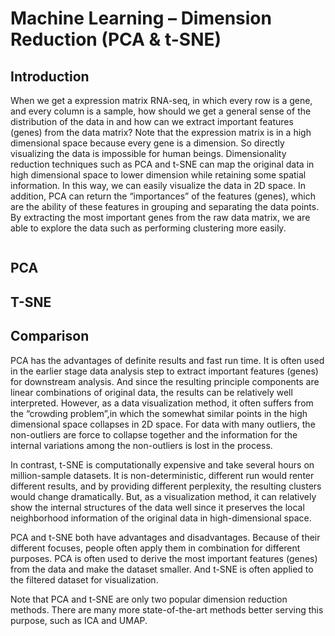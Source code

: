 # Machine Learning – Dimension Reduction (PCA & t-SNE)


## Introduction
When we get a expression matrix RNA-seq, in which every row is a gene, and every column is a sample, how should we get a general sense of the distribution of the data in and how can we extract important features (genes) from the data matrix? Note that the expression matrix is in a high dimensional space because every gene is a dimension. So directly visualizing the data is impossible for human beings. Dimensionality reduction techniques such as PCA and t-SNE can map the original data in high dimensional space to lower dimension while retaining some spatial information. In this way, we can easily visualize the data in 2D space. In addition, PCA can return the “importances” of the features (genes), which are the ability of these features in grouping and separating the data points. By extracting the most important genes from the raw data matrix, we are able to explore the data such as performing clustering more easily. 

![]()

## PCA

## T-SNE

## Comparison

PCA has the advantages of definite results and fast run time. It is often used in the earlier stage data analysis step to extract important features (genes) for downstream analysis. And since the resulting principle components are linear combinations of original data, the results can be relatively well interpreted. However, as a data visualization method, it often suffers from the “crowding problem”,in which the somewhat similar points in the high dimensional space collapses in 2D space. For data with many outliers, the non-outliers are force to collapse together and the information for the internal variations among the non-outliers is lost in the process. 

In contrast, t-SNE is computationally expensive and take several hours on million-sample datasets. It is non-deterministic, different run would renter different results, and by providing different perplexity, the resulting clusters would change dramatically. But, as a visualization method, it can relatively show the internal structures of the data well since it preserves the local neighborhood information of the original data in high-dimensional space.

PCA and t-SNE both have advantages and disadvantages. Because of their different focuses, people often apply them in combination for different purposes. PCA is often used to derive the most important features (genes) from the data and make the dataset smaller. And t-SNE is often applied to the filtered dataset for visualization. 

Note that PCA and t-SNE are only two popular dimension reduction methods. There are many more state-of-the-art methods better serving this purpose, such as ICA and UMAP. 


